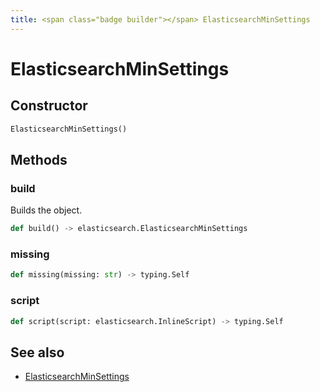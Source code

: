 ```yaml
---
title: <span class="badge builder"></span> ElasticsearchMinSettings
---
```

# <span class="badge builder"></span> ElasticsearchMinSettings

## Constructor

```python
ElasticsearchMinSettings()
```
## Methods

### <span class="badge object-method"></span> build

Builds the object.

```python
def build() -> elasticsearch.ElasticsearchMinSettings
```

### <span class="badge object-method"></span> missing

```python
def missing(missing: str) -> typing.Self
```

### <span class="badge object-method"></span> script

```python
def script(script: elasticsearch.InlineScript) -> typing.Self
```

## See also

 * <span class="badge object-type-class"></span> [ElasticsearchMinSettings](./object-ElasticsearchMinSettings.md)
